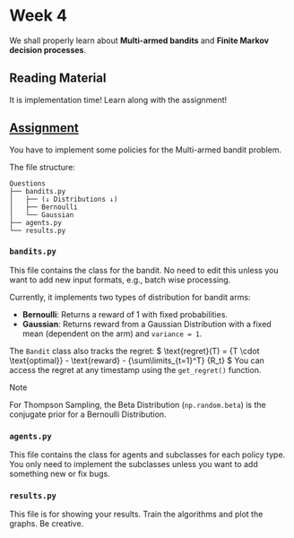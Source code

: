 # Week 4

We shall properly learn about **Multi-armed bandits** and **Finite Markov decision processes**.

## Reading Material
It is implementation time! Learn along with the assignment!

## [Assignment](Assignment)

You have to implement some policies for the Multi-armed bandit problem.

The file structure:
```text
Questions
├── bandits.py
│   ├── (↓ Distributions ↓)
│   ├── Bernoulli
│   └── Gaussian
├── agents.py
└── results.py
```

### `bandits.py`
This file contains the class for the bandit.
No need to edit this unless you want to add new input formats, e.g., batch wise processing.

Currently, it implements two types of distribution for bandit arms:

- **Bernoulli**: Returns a reward of 1 with fixed probabilities.
- **Gaussian**: Returns reward from a Gaussian Distribution with a fixed mean (dependent on the arm) and `variance = 1`.

The `Bandit` class also tracks the regret: 
$ \text{regret}(T) = {T \cdot \text{optimal}} - \text{reward} - {\sum\limits_{t=1}^T} {R_t} $
You can access the regret at any timestamp using the `get_regret()` function.

> [!NOTE]
> 
> For Thompson Sampling, the Beta Distribution (`np.random.beta`) is the conjugate prior for a Bernoulli Distribution.

### `agents.py`
This file contains the class for agents and subclasses for each policy type.
You only need to implement the subclasses unless you want to add something new or fix bugs.

### `results.py`
This file is for showing your results. Train the algorithms and plot the graphs. Be creative.
